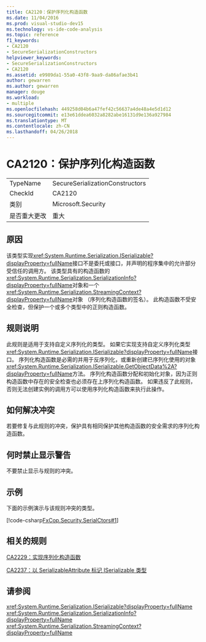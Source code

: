 ```yaml
---
title: CA2120：保护序列化构造函数
ms.date: 11/04/2016
ms.prod: visual-studio-dev15
ms.technology: vs-ide-code-analysis
ms.topic: reference
f1_keywords:
- CA2120
- SecureSerializationConstructors
helpviewer_keywords:
- SecureSerializationConstructors
- CA2120
ms.assetid: e9989da1-55a0-43f8-9aa9-da86afae3b41
author: gewarren
ms.author: gewarren
manager: douge
ms.workload:
- multiple
ms.openlocfilehash: 449258d04b6a47fef42c56637a4de48a4e5d1d12
ms.sourcegitcommit: e13e61ddea6032a8282abe16131d9e136a927984
ms.translationtype: MT
ms.contentlocale: zh-CN
ms.lasthandoff: 04/26/2018
---
```

# <a name="ca2120-secure-serialization-constructors"></a>CA2120：保护序列化构造函数
|||
|-|-|
|TypeName|SecureSerializationConstructors|
|CheckId|CA2120|
|类别|Microsoft.Security|
|是否重大更改|重大|

## <a name="cause"></a>原因
 该类型实现<xref:System.Runtime.Serialization.ISerializable?displayProperty=fullName>接口不是委托或接口，并声明的程序集中的允许部分受信任的调用方。 该类型具有的构造函数的<xref:System.Runtime.Serialization.SerializationInfo?displayProperty=fullName>对象和一个<xref:System.Runtime.Serialization.StreamingContext?displayProperty=fullName>对象 （序列化构造函数的签名）。 此构造函数不受安全检查，但保护一个或多个类型中的正则构造函数。

## <a name="rule-description"></a>规则说明
 此规则是适用于支持自定义序列化的类型。 如果它实现支持自定义序列化类型<xref:System.Runtime.Serialization.ISerializable?displayProperty=fullName>接口。 序列化构造函数是必需的并用于反序列化，或重新创建已序列化使用的对象<xref:System.Runtime.Serialization.ISerializable.GetObjectData%2A?displayProperty=fullName>方法。 序列化构造函数分配和初始化对象，因为正则构造函数中存在的安全检查也必须存在上序列化构造函数。 如果违反了此规则，否则无法创建实例的调用方可以使用序列化构造函数来执行此操作。

## <a name="how-to-fix-violations"></a>如何解决冲突
 若要修复与此规则的冲突，保护具有相同保护其他构造函数的安全需求的序列化构造函数。

## <a name="when-to-suppress-warnings"></a>何时禁止显示警告
 不要禁止显示与规则的冲突。

## <a name="example"></a>示例
 下面的示例演示与该规则冲突的类型。

 [!code-csharp[FxCop.Security.SerialCtors#1](../code-quality/codesnippet/CSharp/ca2120-secure-serialization-constructors_1.cs)]

## <a name="related-rules"></a>相关的规则
 [CA2229：实现序列化构造函数](../code-quality/ca2229-implement-serialization-constructors.md)

 [CA2237：以 SerializableAttribute 标记 ISerializable 类型](../code-quality/ca2237-mark-iserializable-types-with-serializableattribute.md)

## <a name="see-also"></a>请参阅
 <xref:System.Runtime.Serialization.ISerializable?displayProperty=fullName> <xref:System.Runtime.Serialization.SerializationInfo?displayProperty=fullName> <xref:System.Runtime.Serialization.StreamingContext?displayProperty=fullName>